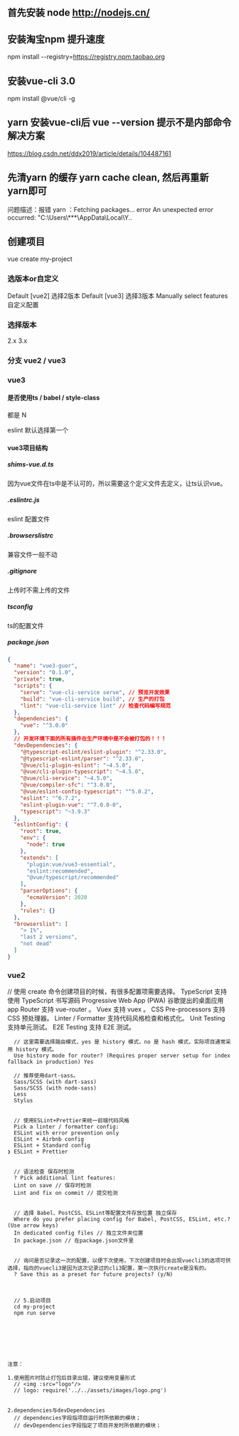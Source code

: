 
## 首先安装 node  http://nodejs.cn/



## 安装淘宝npm 提升速度

npm install --registry=https://registry.npm.taobao.org



## 安装vue-cli 3.0
npm install @vue/cli -g


## yarn 安装vue-cli后 vue --version 提示不是内部命令解决方案
https://blog.csdn.net/ddx2019/article/details/104487161


## 先清yarn 的缓存 yarn cache clean, 然后再重新 yarn即可

问题描述：报错 yarn ：Fetching packages... error An unexpected error occurred: "C:\\Users\\***\\AppData\\Local\\Y..

## 创建项目
vue create my-project

### 选版本or自定义

Default [vue2] 选择2版本
Default [vue3] 选择3版本
Manually select features 自定义配置


### 选择版本

2.x
3.x



### 分支 vue2 / vue3



### vue3

#### 是否使用ts / babel / style-class

都是 N

eslint 默认选择第一个


#### vue3项目结构


##### shims-vue.d.ts

因为vue文件在ts中是不认可的，所以需要这个定义文件去定义，让ts认识vue。


##### .eslintrc.js

eslint 配置文件


##### .browserslistrc

兼容文件一般不动



##### .gitignore

上传时不需上传的文件


##### tsconfig

ts的配置文件


##### package.json

```json
{
  "name": "vue3-guor",
  "version": "0.1.0",
  "private": true,
  "scripts": {
    "serve": "vue-cli-service serve", // 预览开发效果
    "build": "vue-cli-service build", // 生产的打包
    "lint": "vue-cli-service lint" // 检查代码编写规范
  },
  "dependencies": {
    "vue": "^3.0.0"
  },
  // 开发环境下面的所有插件在生产环境中是不会被打包的！！！
  "devDependencies": {
    "@typescript-eslint/eslint-plugin": "^2.33.0",
    "@typescript-eslint/parser": "^2.33.0",
    "@vue/cli-plugin-eslint": "~4.5.0",
    "@vue/cli-plugin-typescript": "~4.5.0",
    "@vue/cli-service": "~4.5.0",
    "@vue/compiler-sfc": "^3.0.0",
    "@vue/eslint-config-typescript": "^5.0.2",
    "eslint": "^6.7.2",
    "eslint-plugin-vue": "^7.0.0-0",
    "typescript": "~3.9.3"
  },
  "eslintConfig": {
    "root": true,
    "env": {
      "node": true
    },
    "extends": [
      "plugin:vue/vue3-essential",
      "eslint:recommended",
      "@vue/typescript/recommended"
    ],
    "parserOptions": {
      "ecmaVersion": 2020
    },
    "rules": {}
  },
  "browserslist": [
    "> 1%",
    "last 2 versions",
    "not dead"
  ]
}

```





### vue2

// 使用 create 命令创建项目的时候，有很多配置项需要选择。
TypeScript 支持使用 TypeScript 书写源码
Progressive Web App (PWA) 谷歌提出的桌面应用app
Router 支持 vue-router 。
Vuex 支持 vuex 。
CSS Pre-processors 支持 CSS 预处理器。
Linter / Formatter 支持代码风格检查和格式化。
Unit Testing 支持单元测试。
E2E Testing 支持 E2E 测试。

    
      // 这里需要选择路由模式，yes 是 history 模式，no 是 hash 模式，实际项目通常采用 history 模式。
      Use history mode for router? (Requires proper server setup for index fallback in production) Yes

      // 推荐使用dart-sass。
      Sass/SCSS (with dart-sass) 
      Sass/SCSS (with node-sass) 
      Less 
      Stylus 
     

      // 使用ESLint+Prettier来统一前端代码风格
      Pick a linter / formatter config: 
      ESLint with error prevention only 
      ESLint + Airbnb config 
      ESLint + Standard config 
    ❯ ESLint + Prettier 


      // 语法检查 保存时检测
      ? Pick additional lint features:
      Lint on save // 保存时检测
      Lint and fix on commit // 提交检测


      // 选择 Babel、PostCSS、ESLint等配置文件存放位置 独立保存
      Where do you prefer placing config for Babel, PostCSS, ESLint, etc.? (Use arrow keys)
      In dedicated config files // 独立文件夹位置
      In package.json // 在package.json文件里


      // 询问是否记录这一次的配置，以便下次使用，下次创建项目时会出现vuecli3的选项可供选择，指向的vuecli3是因为这次记录过的cli3配置，第一次执行create是没有的。
      ? Save this as a preset for future projects? (y/N) 



      // 5.启动项目
      cd my-project
      npm run serve



      



    注意：

    1.使用图片时防止打包后目录出错，建议使用变量形式 
      // <img :src="logo"/>
      // logo: require('../../assets/images/logo.png')


    2.dependencies与devDependencies
      // dependencies字段指项目运行时所依赖的模块；
      // devDependencies字段指定了项目开发时所依赖的模块；